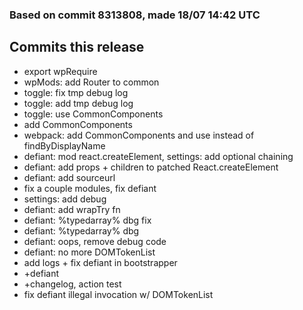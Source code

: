 ### Based on commit 8313808, made 18/07 14:42 UTC
## Commits this release
  - export wpRequire
  - wpMods: add Router to common
  - toggle: fix tmp debug log
  - toggle: add tmp debug log
  - toggle: use CommonComponents
  - add CommonComponents
  - webpack: add CommonComponents and use instead of findByDisplayName
  - defiant: mod react.createElement, settings: add optional chaining
  - defiant: add props + children to patched React.createElement
  - defiant: add sourceurl
  - fix a couple modules, fix defiant
  - settings: add debug
  - defiant: add wrapTry fn
  - defiant: %typedarray% dbg fix
  - defiant: %typedarray% dbg
  - defiant: oops, remove debug code
  - defiant: no more DOMTokenList
  - add logs + fix defiant in bootstrapper
  - +defiant
  - +changelog, action test
  - fix defiant illegal invocation w/ DOMTokenList